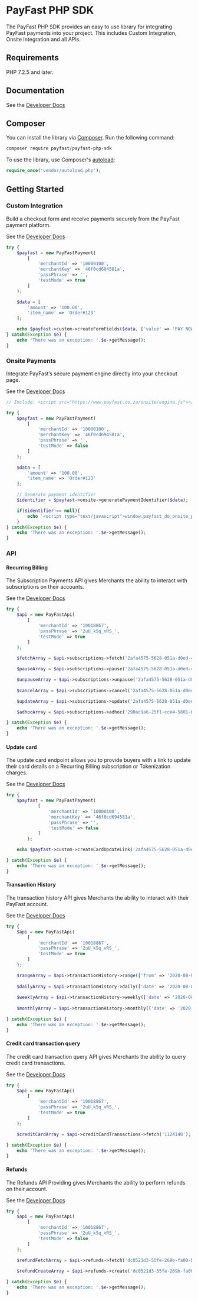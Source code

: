 # PayFast PHP SDK

The PayFast PHP SDK provides an easy to use library for integrating PayFast payments into your project.
This includes Custom Integration, Onsite Integration and all APIs.

## Requirements

PHP 7.2.5 and later.

## Documentation

See the [Developer Docs](https://developers.payfast.co.za/docs)

## Composer

You can install the library via [Composer](http://getcomposer.org/). Run the following command:

```bash
composer require payfast/payfast-php-sdk
```

To use the library, use Composer's [autoload](https://getcomposer.org/doc/01-basic-usage.md#autoloading):

```php
require_once('vendor/autoload.php');
```

## Getting Started

### Custom Integration

Build a checkout form and receive payments securely from the PayFast payment platform.

See the [Developer Docs](https://developers.payfast.co.za/docs#quickstart)

```php
try {
    $payfast = new PayFastPayment(
        [
            'merchantId' => '10000100',
            'merchantKey' => '46f0cd694581a',
            'passPhrase' => '',
            'testMode' => true
        ]
    );

    $data = [
        'amount' => '100.00',
        'item_name' => 'Order#123'
    ];

    echo $payfast->custom->createFormFields($data, ['value' => 'PAY NOW', 'class' => 'btn']);
} catch(Exception $e) {
    echo 'There was an exception: '.$e->getMessage();
}
```

### Onsite Payments

Integrate PayFast’s secure payment engine directly into your checkout page.

See the [Developer Docs](https://developers.payfast.co.za/docs#onsite_payments)

```php
// Include: <script src="https://www.payfast.co.za/onsite/engine.js"></script>

try {
    $payfast = new PayFastPayment(
        [
            'merchantId' => '10000100',
            'merchantKey' => '46f0cd694581a',
            'passPhrase' => '',
            'testMode' => false
        ]
    );

    $data = [
        'amount' => '100.00',
        'item_name' => 'Order#123'
    ];

    // Generate payment identifier
    $identifier = $payfast->onsite->generatePaymentIdentifier($data);

    if($identifier!== null){
        echo '<script type="text/javascript">window.payfast_do_onsite_payment({"uuid":"'.$identifier.'"});</script>';
    }
} catch(Exception $e) {
    echo 'There was an exception: '.$e->getMessage();
}
```

### API

#### Recurring Billing

The Subscription Payments API gives Merchants the ability to interact with subscriptions on their accounts.

See the [Developer Docs](https://developers.payfast.co.za/api#recurring-billing)

```php
try {
    $api = new PayFastApi(
        [
            'merchantId' => '10018867',
            'passPhrase' => '2uU_k5q_vRS_',
            'testMode' => true
        ]
    );

    $fetchArray = $api->subscriptions->fetch('2afa4575-5628-051a-d0ed-4e071b56a7b0');

    $pauseArray = $api->subscriptions->pause('2afa4575-5628-051a-d0ed-4e071b56a7b0', ['cycles' => 1]);

    $unpauseArray = $api->subscriptions->unpause('2afa4575-5628-051a-d0ed-4e071b56a7b0');
    
    $cancelArray = $api->subscriptions->cancel('2afa4575-5628-051a-d0ed-4e071b56a7b0');

    $updateArray = $api->subscriptions->update('2afa4575-5628-051a-d0ed-4e071b56a7b0', ['cycles' => 1]);

    $adhocArray = $api->subscriptions->adhoc('290ac9a6-25f1-cce4-5801-67a644068818', ['amount' => 500, 'item_name' => 'Test adhoc']);

} catch(Exception $e) {
    echo 'There was an exception: '.$e->getMessage();
}
```

#### Update card

The update card endpoint allows you to provide buyers with a link to update their card details on a Recurring Billing subscription or Tokenization charges.

See the [Developer Docs](https://developers.payfast.co.za/docs#recurring_card_update)

```php
try {
    $payfast = new PayFastPayment(
            [
                'merchantId' => '10000100',
                'merchantKey' => '46f0cd694581a',
                'passPhrase' => '',
                'testMode' => false
            ]
        );

    echo $payfast->custom->createCardUpdateLink('2afa4575-5628-051a-d0ed-4e071b56a7b0', 'https://www.example.com/return', 'Update your card', ['target' => '_blank']);

} catch(Exception $e) {
    echo 'There was an exception: '.$e->getMessage();
}
```

#### Transaction History

The transaction history API gives Merchants the ability to interact with their PayFast account.

See the [Developer Docs](https://developers.payfast.co.za/api#transaction-history)

```php
try {
    $api = new PayFastApi(
        [
            'merchantId' => '10018867',
            'passPhrase' => '2uU_k5q_vRS_',
            'testMode' => true
        ]
    );

    $rangeArray = $api->transactionHistory->range(['from' => '2020-08-01', 'to' => '2020-08-07', 'offset' => 0, 'limit' => 1000]);
    
    $dailyArray = $api->transactionHistory->daily(['date' => '2020-08-07', 'offset' => 0, 'limit' => 1000]);
    
    $weeklyArray = $api->transactionHistory->weekly(['date' => '2020-08-07', 'offset' => 0, 'limit' => 1000]);
    
    $monthlyArray = $api->transactionHistory->monthly(['date' => '2020-08', 'offset' => 0, 'limit' => 1000]);

} catch(Exception $e) {
    echo 'There was an exception: '.$e->getMessage();
}
```

#### Credit card transaction query

The credit card transaction query API gives Merchants the ability to query credit card transactions.

See the [Developer Docs](https://developers.payfast.co.za/api#credit-card-transactions)

```php
try {
    $api = new PayFastApi(
        [
            'merchantId' => '10018867',
            'passPhrase' => '2uU_k5q_vRS_',
            'testMode' => true
        ]
    );

    $creditCardArray = $api->creditCardTransactions->fetch('1124148');

} catch(Exception $e) {
    echo 'There was an exception: '.$e->getMessage();
}
```

#### Refunds

The Refunds API Providing gives Merchants the ability to perform refunds on their account.

See the [Developer Docs](https://developers.payfast.co.za/api#refunds)

```php
try {
    $api = new PayFastApi(
        [
            'merchantId' => '10018867',
            'passPhrase' => '2uU_k5q_vRS_',
            'testMode' => false
        ]
    );

    $refundFetchArray = $api->refunds->fetch('dc0521d3-55fe-269b-fa00-b647310d760f');
    
    $refundCreateArray = $api->refunds->create('dc0521d3-55fe-269b-fa00-b647310d760f', ['amount' => 50, 'reason' => 'Product returned', 'acc_type' => 'savings']);

} catch(Exception $e) {
    echo 'There was an exception: '.$e->getMessage();
}
```

